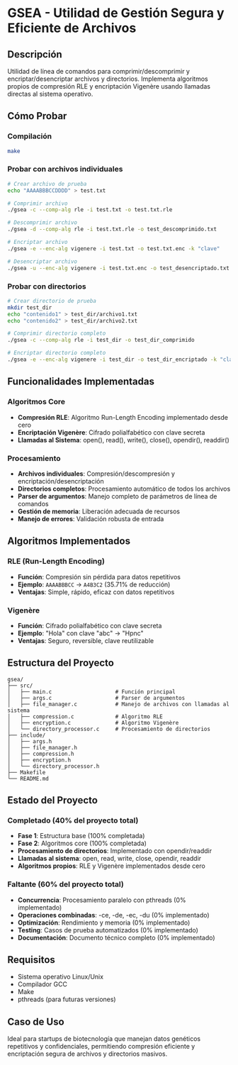# GSEA - Utilidad de Gestión Segura y Eficiente de Archivos

## Descripción
Utilidad de línea de comandos para comprimir/descomprimir y encriptar/desencriptar archivos y directorios. Implementa algoritmos propios de compresión RLE y encriptación Vigenère usando llamadas directas al sistema operativo.

## Cómo Probar

### Compilación
```bash
make
```

### Probar con archivos individuales
```bash
# Crear archivo de prueba
echo "AAAABBBCCDDDD" > test.txt

# Comprimir archivo
./gsea -c --comp-alg rle -i test.txt -o test.txt.rle

# Descomprimir archivo
./gsea -d --comp-alg rle -i test.txt.rle -o test_descomprimido.txt

# Encriptar archivo
./gsea -e --enc-alg vigenere -i test.txt -o test.txt.enc -k "clave"

# Desencriptar archivo
./gsea -u --enc-alg vigenere -i test.txt.enc -o test_desencriptado.txt -k "clave"
```

### Probar con directorios
```bash
# Crear directorio de prueba
mkdir test_dir
echo "contenido1" > test_dir/archivo1.txt
echo "contenido2" > test_dir/archivo2.txt

# Comprimir directorio completo
./gsea -c --comp-alg rle -i test_dir -o test_dir_comprimido

# Encriptar directorio completo
./gsea -e --enc-alg vigenere -i test_dir -o test_dir_encriptado -k "clave"
```

## Funcionalidades Implementadas

### Algoritmos Core
- **Compresión RLE**: Algoritmo Run-Length Encoding implementado desde cero
- **Encriptación Vigenère**: Cifrado polialfabético con clave secreta
- **Llamadas al Sistema**: open(), read(), write(), close(), opendir(), readdir()

### Procesamiento
- **Archivos individuales**: Compresión/descompresión y encriptación/desencriptación
- **Directorios completos**: Procesamiento automático de todos los archivos
- **Parser de argumentos**: Manejo completo de parámetros de línea de comandos
- **Gestión de memoria**: Liberación adecuada de recursos
- **Manejo de errores**: Validación robusta de entrada

## Algoritmos Implementados

### RLE (Run-Length Encoding)
- **Función**: Compresión sin pérdida para datos repetitivos
- **Ejemplo**: `AAAABBBCC` → `A4B3C2` (35.71% de reducción)
- **Ventajas**: Simple, rápido, eficaz con datos repetitivos

### Vigenère
- **Función**: Cifrado polialfabético con clave secreta
- **Ejemplo**: "Hola" con clave "abc" → "Hpnc"
- **Ventajas**: Seguro, reversible, clave reutilizable

## Estructura del Proyecto
```
gsea/
├── src/
│   ├── main.c                    # Función principal
│   ├── args.c                    # Parser de argumentos
│   ├── file_manager.c            # Manejo de archivos con llamadas al sistema
│   ├── compression.c             # Algoritmo RLE
│   ├── encryption.c              # Algoritmo Vigenère
│   └── directory_processor.c     # Procesamiento de directorios
├── include/
│   ├── args.h
│   ├── file_manager.h
│   ├── compression.h
│   ├── encryption.h
│   └── directory_processor.h
├── Makefile
└── README.md
```

## Estado del Proyecto

### Completado (40% del proyecto total)
- **Fase 1**: Estructura base (100% completada)
- **Fase 2**: Algoritmos core (100% completada)
- **Procesamiento de directorios**: Implementado con opendir/readdir
- **Llamadas al sistema**: open, read, write, close, opendir, readdir
- **Algoritmos propios**: RLE y Vigenère implementados desde cero

### Faltante (60% del proyecto total)
- **Concurrencia**: Procesamiento paralelo con pthreads (0% implementado)
- **Operaciones combinadas**: -ce, -de, -ec, -du (0% implementado)
- **Optimización**: Rendimiento y memoria (0% implementado)
- **Testing**: Casos de prueba automatizados (0% implementado)
- **Documentación**: Documento técnico completo (0% implementado)

## Requisitos
- Sistema operativo Linux/Unix
- Compilador GCC
- Make
- pthreads (para futuras versiones)

## Caso de Uso
Ideal para startups de biotecnología que manejan datos genéticos repetitivos y confidenciales, permitiendo compresión eficiente y encriptación segura de archivos y directorios masivos.
